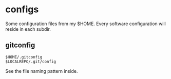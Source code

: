 # configs #

Some configuration files from my $HOME. Every software configuration will reside in each subdir.

## gitconfig

```
$HOME/.gitconfig
$LOCALREPO/.git/config
```
See the file naming pattern inside.
